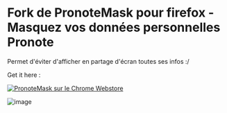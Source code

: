 # Fork de PronoteMask pour firefox - Masquez vos données personnelles Pronote

Permet d'éviter d'afficher en partage d'écran toutes ses infos :/

Get it here :

<a href="https://chrome.google.com/webstore/detail/pronotemask/piiihofopiamlaoeagfmoaejilfcffhj"><img src="https://user-images.githubusercontent.com/585534/107280622-91a8ea80-6a26-11eb-8d07-77c548b28665.png" alt="PronoteMask sur le Chrome Webstore"></a>

![image](https://user-images.githubusercontent.com/39345534/124477695-98a11280-dda4-11eb-9537-364ab499faae.png)
